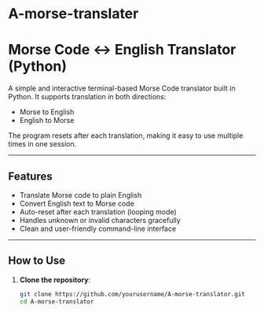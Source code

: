 # A-morse-translater
#  Morse Code ↔ English Translator (Python)

A simple and interactive terminal-based Morse Code translator built in Python. It supports translation in both directions:

-  Morse to English
-  English to Morse

The program resets after each translation, making it easy to use multiple times in one session.

---

##  Features

- Translate Morse code to plain English
- Convert English text to Morse code
- Auto-reset after each translation (looping mode)
- Handles unknown or invalid characters gracefully
- Clean and user-friendly command-line interface

---

## How to Use

1. **Clone the repository**:
   ```bash
   git clone https://github.com/yourusername/A-morse-translator.git
   cd A-morse-translator

